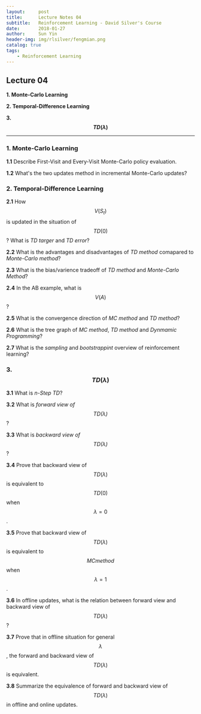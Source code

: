 ```yaml
---
layout:     post
title:      Lecture Notes 04
subtitle:   Reinforcement Learning - David Silver's Course
date:       2018-01-27
author:     Sun Yin
header-img: img/rlsilver/fengmian.png
catalog: true
tags:
    - Reinforcement Learning
---
```

## Lecture 04

**1. Monte-Carlo Learning**

**2. Temporal-Difference Learning**

**3. $$TD(\lambda)$$**

---

### 1. Monte-Carlo Learning

**1.1** Describe First-Visit and Every-Visit Monte-Carlo policy evaluation.

**1.2** What's the two updates method in incremental Monte-Carlo updates?

### 2. Temporal-Difference Learning

**2.1** How $$V({S}_{t})$$ is updated in the situation of $$TD(0)$$? What is *TD targer* and *TD error*?

**2.2** What is the advantages and disadvantages of *TD method* comapared to *Monte-Carlo method*?

**2.3** What is the bias/varience tradeoff of *TD method* and *Monte-Carlo Method*?

**2.4** In the AB example, what is $$V(A)$$?

**2.5** What is the convergence direction of *MC method* and *TD method*?

**2.6** What is the tree graph of *MC method*, *TD method* and *Dynmamic Programming*?

**2.7** What is the *sampling* and *bootstrappint* overview of reinforcement learning? 

### 3. $$TD(\lambda)$$

**3.1** What is *n-Step TD*?

**3.2** What is *forward view of $$TD(\lambda)$$*?

**3.3** What is *backward view of $$TD(\lambda)$$*?

**3.4** Prove that backward view of $$TD(\lambda)$$ is equivalent to $$TD(0)$$ when $${\lambda}=0$$.

**3.5** Prove that backward view of $$TD(\lambda)$$ is equivalent to $$MC method$$ when $${\lambda}=1$$.

**3.6** In offline updates, what is the relation between forward view and backward view of $$TD(\lambda)$$?

**3.7** Prove that in offline situation for general $$\lambda$$, the forward and backward view of $$TD(\lambda)$$ is equivalent.

**3.8** Summarize the equivalence of forward and backward view of $$TD(\lambda)$$ in offline and online updates.






